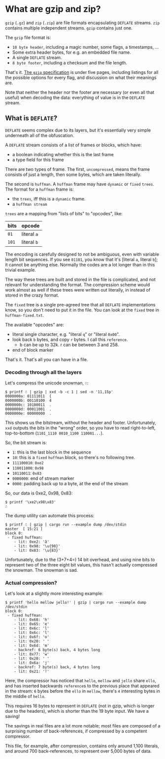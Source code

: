 # What are gzip and zip?

`gzip` (`.gz`) and `zip` (`.zip`) are file formats encapsulating `DEFLATE`
streams. `zip` contains multiple independent streams. `gzip` contains just one.

The `gzip` file format is:

 * `10 byte header`, including a magic number, some flags, a timestamps, ...
 * Some extra header bytes, for e.g. an embedded file name.
 * A single `DEFLATE` stream.
 * `8 byte footer`, including a checksum and the file length.

That's it. [The `gzip` specification](https://tools.ietf.org/html/rfc1952) is
under five pages, including listings for all the possible options for every
flag, and discussion on what their meanings are.

Note that neither the header nor the footer are necessary (or even all that
useful) when decoding the data: everything of value is in the `DEFLATE` stream.

## What is `DEFLATE`?

`DEFLATE` seems complex due to its layers, but it's essentially very simple
underneath all of the obfuscation.

A `DEFLATE` stream consists of a list of frames or blocks, which have:

 * a boolean indicating whether this is the last frame
 * a type field for this frame

There are two types of frame. The first, `uncompressed`, means the frame
consists of just a length, then some bytes, which are taken literally.

The second is `huffman`. A `huffman` frame may have `dynamic` or `fixed`
`trees`. The format for a `huffman` frame is:

 * the `trees`, iff this is a `dynamic` frame.
 * a `huffman stream`

`trees` are a mapping from "lists of bits" to "opcodes", like:

| bits  |    opcode   |
| ----- | ----------- |
|  `01` | literal `a` |
| `101` | literal `b` |

The encoding is carefully designed to not be ambiguous, even with variable
length bit sequences. If you see `01101`, you know that it's [literal `a`,
literal `b`]; it cannot be anything else. Normally the codes are a lot longer
than in this trivial example.

The way these trees are built and stored in the file is complicated, and not
relevant for understanding the format. The compression scheme would work almost
as well if these trees were  written out literally, in instead of stored in the
crazy format.

The `fixed` tree is a single pre-agreed tree that all `DEFLATE` implementations
know, so you don't need to put it in the file. You can look at the `fixed`
tree in `huffman-fixed.txt`.

The available "opcodes" are:

 * literal single character, e.g. "literal `q`" or "literal `0x00`".
 * look back `b` bytes, and copy `r` bytes. I call this `reference`.
   * b can be up to 32k. r can be between 3 and 258.
 * end of block marker

That's it. That's all you can have in a file.

### Decoding through all the layers

Let's compress the unicode snowman, `☃`:

```
$ printf ☃ | gzip | xxd -b -c 1 | sed -n '11,15p'
0000000a: 01111011  {
0000000b: 00110100  4
0000000c: 10100011  .
0000000d: 00011001  .
0000000e: 00000000  .
```

This shows us the bitstream, without the header and footer.
Unfortunately, `xxd` outputs the bits in the "wrong" order, so you have
to read right-to-left, top-to-bottom (`1101_1110 0010_1100 110001...`).

So, the bit stream is:

 * `1`: this is the last block in the sequence
 * `10`: this is a `fixed` `huffman` block, so there's no following tree.
 * `111100010`: `0xe2`
 * `110011000`: `0x98`
 * `10110011`: `0x83`
 * `0000000`: end of stream marker
 * `0000`: padding back up to a byte, at the end of the stream

So, our data is 0xe2, 0x98, 0x83:

```
$ printf '\xe2\x98\x83'
☃
```

The dump utility can automate this process:

```
$ printf ☃ | gzip | cargo run --example dump /dev/stdin                                                                                                                                  master  [ 15:21 ]
block 0:
 - fixed huffman:
    - lit: 0xe2: 'â'
    - lit: 0x98: '\u{98}'
    - lit: 0x83: '\u{83}'
```

Unfortunately, due to the (3+7+4=) 14 bit overhead, and using nine bits to
represent two of the three eight bit values, this hasn't actually compressed
the snowman. The snowman is sad.


### Actual compression?

Let's look at a slightly more interesting example:

```
$ printf 'hello mellow jello!' | gzip | cargo run --example dump /dev/stdin
block 0:
 - fixed huffman:
    - lit: 0x68: 'h'
    - lit: 0x65: 'e'
    - lit: 0x6c: 'l'
    - lit: 0x6c: 'l'
    - lit: 0x6f: 'o'
    - lit: 0x20: ' '
    - lit: 0x6d: 'm'
    - backref: 6 byte(s) back, 4 bytes long
    - lit: 0x77: 'w'
    - lit: 0x20: ' '
    - lit: 0x6a: 'j'
    - backref: 7 byte(s) back, 4 bytes long
    - lit: 0x21: '!'
```

Here, the compressor has noticed that `hello`, `mellow` and `jello` share
`ello`, and has inserted backwards `reference`s to the previous place that
appeared in the stream: `6` bytes before the `ello` in `mellow`, there's
`4` interesting bytes in the middle of `hello`.

This requires 16 bytes to represent in `DEFLATE` (not in gzip, which is longer
due to the headers), which is shorter than the 19 byte input. We have a saving!

The savings in real files are a lot more notable; most files are composed of
a surprising number of back-references, if compressed by a competent compressor.

This file, for example, after compression, contains only around 1,100 literals,
and around 700 back-references, to represent over 5,000 bytes of data.
